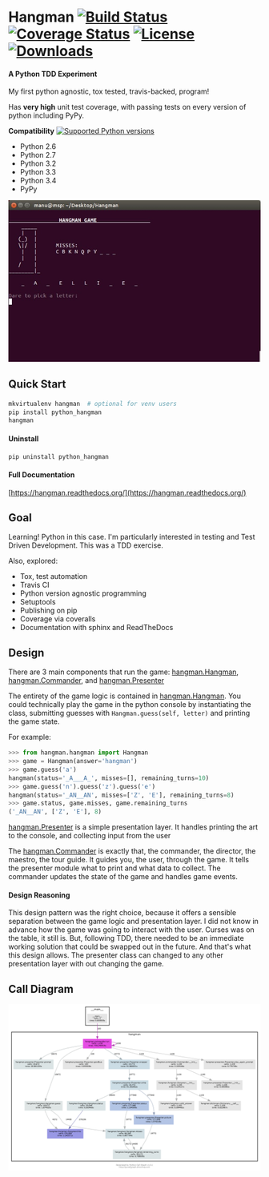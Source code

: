 # Hangman [![Build Status](https://travis-ci.org/bionikspoon/Hangman.svg?branch=develop)](https://travis-ci.org/bionikspoon/Hangman) [![Coverage Status](https://coveralls.io/repos/bionikspoon/Hangman/badge.svg?branch=develop)](https://coveralls.io/r/bionikspoon/Hangman?branch=develop) [![License](https://pypip.in/license/python_hangman/badge.svg)](https://pypi.python.org/pypi/python_hangman/) [![Downloads](https://pypip.in/download/python_hangman/badge.svg)](https://pypi.python.org/pypi/python_hangman/)

#### A Python TDD Experiment
My first python agnostic, tox tested, travis-backed, program!

Has **very high** unit test coverage, with passing tests on every version of python including PyPy.

**Compatibility** [![Supported Python versions](https://pypip.in/py_versions/python_hangman/badge.svg)](https://pypi.python.org/pypi/python_hangman/) 
- Python 2.6
- Python 2.7
- Python 3.2
- Python 3.3
- Python 3.4
- PyPy

![terminal](presents/hangman.jpg)

## Quick Start

```sh
mkvirtualenv hangman  # optional for venv users
pip install python_hangman
hangman 
```

#### Uninstall

```sh
pip uninstall python_hangman
```

#### Full Documentation

[https://hangman.readthedocs.org/](https://hangman.readthedocs.org/)

## Goal
Learning!  Python in this case.  I'm particularly interested in testing and Test Driven Development.  This was a TDD exercise.

Also, explored:
- Tox, test automation
- Travis CI
- Python version agnostic programming
- Setuptools
- Publishing on pip
- Coverage via coveralls
- Documentation with sphinx and ReadTheDocs

## Design
There are 3 main components that run the game:  [hangman.Hangman](hangman/hangman.py#L7), [hangman.Commander](hangman/hangman.py#L7), and [hangman.Presenter](hangman/presenter.py#L6)

The entirety of the game logic is contained in [hangman.Hangman](hangman/hangman.py#L7).  You could technically play the game in the python console by instantiating the class, submitting guesses with `Hangman.guess(self, letter)` and printing the game state.

For example:

```python
>>> from hangman.hangman import Hangman
>>> game = Hangman(answer='hangman')
>>> game.guess('a')
hangman(status='_A___A_', misses=[], remaining_turns=10)
>>> game.guess('n').guess('z').guess('e')
hangman(status='_AN__AN', misses=['Z', 'E'], remaining_turns=8)
>>> game.status, game.misses, game.remaining_turns
('_AN__AN', ['Z', 'E'], 8)
```

[hangman.Presenter](hangman/presenter.py#L6) is a simple presentation layer.  It handles printing the art to the console, and collecting input from the user  

The  [hangman.Commander](hangman/hangman.py#L7) is exactly that, the commander, the director, the maestro, the tour guide.  It guides you, the user, through the game.  It tells the presenter module what to print and what data to collect.  The commander updates the state of the game and handles game events. 

#### Design Reasoning

This design pattern was the right choice, because it offers a sensible separation between the game logic and presentation layer.  I did not know in advance how the game was going to interact with the user.  Curses was on the table, it still is.  But, following TDD, there needed to be an immediate working solution that could be swapped out in the future.  And that's what this design allows.  The presenter class can changed to any other presentation layer with out changing the game.

## Call Diagram
![Call Diagram](presents/charts/basic-1000-dot.png)

